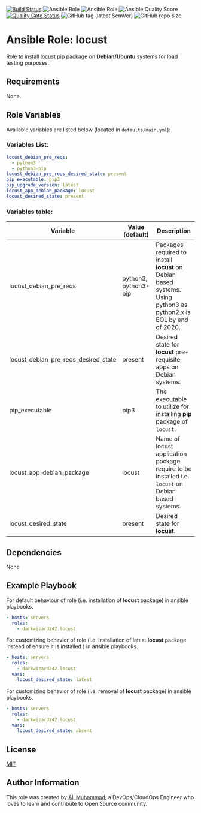 [![Build Status](https://travis-ci.com/darkwizard242/ansible-role-locust.svg?branch=master)](https://travis-ci.com/darkwizard242/ansible-role-locust) ![Ansible Role](https://img.shields.io/ansible/role/49193?color=dark%20green%20) ![Ansible Role](https://img.shields.io/ansible/role/d/49193?label=role%20downloads) ![Ansible Quality Score](https://img.shields.io/ansible/quality/49193?label=ansible%20quality%20score) [![Quality Gate Status](https://sonarcloud.io/api/project_badges/measure?project=ansible-role-locust&metric=alert_status)](https://sonarcloud.io/dashboard?id=ansible-role-locust) ![GitHub tag (latest SemVer)](https://img.shields.io/github/tag/darkwizard242/ansible-role-locust?label=release) ![GitHub repo size](https://img.shields.io/github/repo-size/darkwizard242/ansible-role-locust?color=orange&style=flat-square)

# Ansible Role: locust

Role to install [locust](https://locust.io) pip package on **Debian/Ubuntu** systems for load testing purposes.

## Requirements

None.

## Role Variables

Available variables are listed below (located in `defaults/main.yml`):

### Variables List:

```yaml
locust_debian_pre_reqs:
  - python3
  - python3-pip
locust_debian_pre_reqs_desired_state: present
pip_executable: pip3
pip_upgrade_version: latest
locust_app_debian_package: locust
locust_desired_state: present
```

### Variables table:

Variable                             | Value (default)      | Description
------------------------------------ | -------------------- | ------------------------------------------------------------------------------------------------------------------
locust_debian_pre_reqs               | python3, python3-pip | Packages required to install **locust** on Debian based systems. Using python3 as python2.x is EOL by end of 2020.
locust_debian_pre_reqs_desired_state | present              | Desired state for **locust** pre-requisite apps on Debian systems.
pip_executable                       | pip3                 | The executable to utilize for installing **pip** package of `locust`.
locust_app_debian_package            | locust               | Name of locust application package require to be installed i.e. `locust` on Debian based systems.
locust_desired_state                 | present              | Desired state for **locust**.

## Dependencies

None

## Example Playbook

For default behaviour of role (i.e. installation of **locust** package) in ansible playbooks.

```yaml
- hosts: servers
  roles:
    - darkwizard242.locust
```

For customizing behavior of role (i.e. installation of latest **locust** package instead of ensure it is installed ) in ansible playbooks.

```yaml
- hosts: servers
  roles:
    - darkwizard242.locust
  vars:
    locust_desired_state: latest
```

For customizing behavior of role (i.e. removal of **locust** package) in ansible playbooks.

```yaml
- hosts: servers
  roles:
    - darkwizard242.locust
  vars:
    locust_desired_state: absent
```

## License

[MIT](https://github.com/darkwizard242/ansible-role-locust/blob/master/LICENSE)

## Author Information

This role was created by [Ali Muhammad](https://www.linkedin.com/in/ali-muhammad-759791130/), a DevOps/CloudOps Engineer who loves to learn and contribute to Open Source community.
